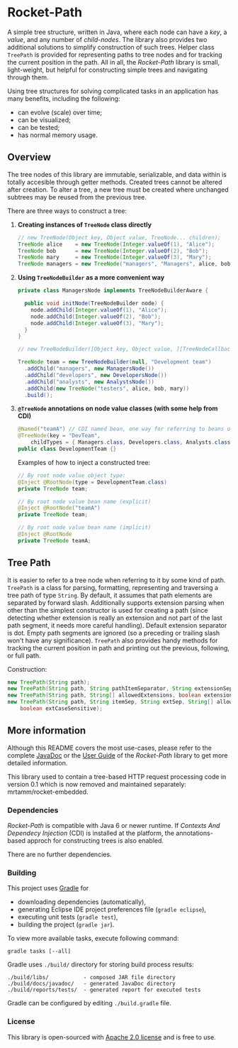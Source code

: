 Rocket-Path
===========

A simple tree structure, written in Java, where each node can have a *key*, a *value*, and any number of *child-nodes*.
The library also provides two additional solutions to simplify construction of such trees. Helper class ``TreePath`` is
provided for representing paths to tree nodes and for tracking the current position in the path. All in all, the
*Rocket-Path* library is small, light-weight, but helpful for constructing simple trees and navigating through them.

Using tree structures for solving complicated tasks in an application has many benefits, including the following:

* can evolve (scale) over time;
* can be visualized;
* can be tested;
* has normal memory usage.

Overview
--------

The tree nodes of this library are immutable, serializable, and data within is totally accesible through getter methods.
Created trees cannot be altered after creation. To alter a tree, a new tree must be created where unchanged subtrees may
be reused from the previous tree.

There are three ways to construct a tree:

1. __Creating instances of ``TreeNode`` class directly__

	```java
	// new TreeNode(Object key, Object value, TreeNode... children);
	TreeNode alice    = new TreeNode(Integer.valueOf(1), "Alice");
	TreeNode bob      = new TreeNode(Integer.valueOf(2), "Bob");
	TreeNode mary     = new TreeNode(Integer.valueOf(3), "Mary");
	TreeNode managers = new TreeNode("managers", "Managers", alice, bob, mary);
	```

2. __Using ``TreeNodeBuilder`` as a more convenient way__

	```java
	private class ManagersNode implements TreeNodeBuilderAware {
	
	  public void initNode(TreeNodeBuilder node) {
	    node.addChild(Integer.valueOf(1), "Alice");
	    node.addChild(Integer.valueOf(2), "Bob");
	    node.addChild(Integer.valueOf(3), "Mary");
	  }
	}
	```

	```java
	// new TreeNodeBuilder([Object key, Object value, ][TreeNodeCallback callback])

	TreeNode team = new TreeNodeBuilder(null, "Development team")
	  .addChild("managers", new ManagersNode())
	  .addChild("developers", new DevelopersNode())
	  .addChild("analysts", new AnalystsNode())
	  .addChild(new TreeNode("testers", alice, bob, mary))
	  .build();
	```

3. __``@TreeNode`` annotations on node value classes (with some help from CDI)__

	```java
	@Named("teamA") // CDI named bean, one way for referring to beans other than class.
	@TreeNode(key = "DevTeam",
	    childTypes = { Managers.class, Developers.class, Analysts.class, Testers.class })
	public class DevelopmentTeam {}
	```

	Examples of how to inject a constructed tree:

	```java
	// By root node value object type:
	@Inject @RootNode(type = DevelopmentTeam.class)
	private TreeNode team;
	
	// By root node value bean name (explicit)
	@Inject @RootNode("teamA")
	private TreeNode team;
	
	// By root node value bean name (implicit)
	@Inject @RootNode
	private TreeNode teamA;
	```

Tree Path
---------

It is easier to refer to a tree node when referring to it by some kind of path. ``TreePath`` is a class for
parsing, formatting, representing and traversing a tree path of type ``String``. By default, it assumes that path
elements are separated by forward slash. Additionally supports extension parsing when other than the simplest
constructor is used for creating a path (since detecting whether extension is really an extension and not part of the
last path segment, it needs more careful handling). Default extension separator is dot. Empty path segments are ignored
(so a preceding or trailing slash won't have any significance). ``TreePath`` also provides handy methods for tracking
the current position in path and printing out the previous, following, or full path.

Construction:

```java
new TreePath(String path);
new TreePath(String path, String pathItemSeparator, String extensionSeparator);
new TreePath(String path, String[] allowedExtensions, boolean extensionsCaseSensitive);
new TreePath(String path, String itemSep, String extSep, String[] allowedExts,
    boolean extCaseSensitive);
```

More information
----------------

Although this README covers the most use-cases, please refer to the complete
[JavaDoc](http://mrtamm.github.com/rocket-path/javadoc/0.2/) or the
[User Guide](https://github.com/mrtamm/rocket-path/wiki/User-Guide) of the *Rocket-Path* library to get more detailed
information.

This library used to contain a tree-based HTTP request processing code in version 0.1 which is now removed and
maintained separately: mrtamm/rocket-embedded.

### Dependencies ###

*Rocket-Path* is compatible with Java 6 or newer runtime. If _Contexts And Dependecy Injection_ (CDI) is installed at the
platform, the annotations-based approch for constructing trees is also enabled.

There are no further dependencies.

### Building ###

This project uses [Gradle](http://www.gradle.org/) for

* downloading dependencies (automatically),
* generating Eclipse IDE project preferences file (``gradle eclipse``),
* executing unit tests (``gradle test``),
* building the project (``gradle jar``).

To view more available tasks, execute following command:

	gradle tasks [--all]

Gradle uses ``./build/`` directory for storing build process results:

	./build/libs/           - composed JAR file directory
	./build/docs/javadoc/   - generated JavaDoc directory
	./build/reports/tests/  - generated report for executed tests

Gradle can be configured by editing ``./build.gradle`` file.

### License ###

This library is open-sourced with [Apache 2.0 license](http://www.apache.org/licenses/LICENSE-2.0) and is free to use.

